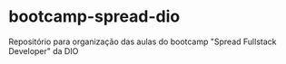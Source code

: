 # bootcamp-spread-dio
Repositório para organização das aulas do bootcamp "Spread Fullstack Developer" da  DIO
